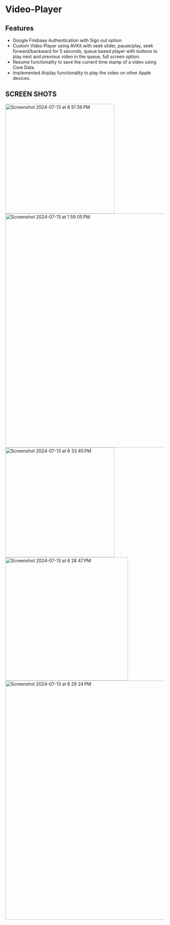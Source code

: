 # Video-Player
## Features
* Google Firebase Authentication with Sign out option
* Custom Video Player using AVKit with seek slider, pause/play, seek forward/backward for 5 seconds, queue based player with buttons to play next and previous video in the queue, full screen option.
* Resume functionality to save the current time stamp of a video using Core Data.
* Implemented Airplay functionality to play the video on other Apple devices.

## SCREEN SHOTS
<img width="345" alt="Screenshot 2024-07-13 at 6 51 56 PM" src="https://github.com/user-attachments/assets/ecfd6065-e249-4c4c-b83f-65abf79ecab7">
<img width="736" alt="Screenshot 2024-07-13 at 1 59 05 PM" src="https://github.com/user-attachments/assets/cd551354-268c-485d-87e5-27668d645814">
<img width="345" alt="Screenshot 2024-07-13 at 6 33 45 PM" src="https://github.com/user-attachments/assets/da25acac-597f-447a-8552-d4f87b91a5c6">
<img width="388" alt="Screenshot 2024-07-13 at 6 28 47 PM" src="https://github.com/user-attachments/assets/90449665-d1b9-4ab8-a80e-b0743c2259f0">
<img width="752" alt="Screenshot 2024-07-13 at 6 29 24 PM" src="https://github.com/user-attachments/assets/b316d3f6-9a16-47bd-b37a-818521c62e6d">